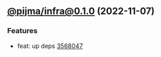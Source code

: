 ## [@pijma/infra@0.1.0](https://github.com/qiwi/pijma-native/compare/undefined...2022.11.7-pijma.infra.0.1.0-f0) (2022-11-07)

### Features
* feat: up deps [3568047](https://github.com/qiwi/pijma-native/commit/3568047ec3c5c37e0627901e4703affd37bb614c)



